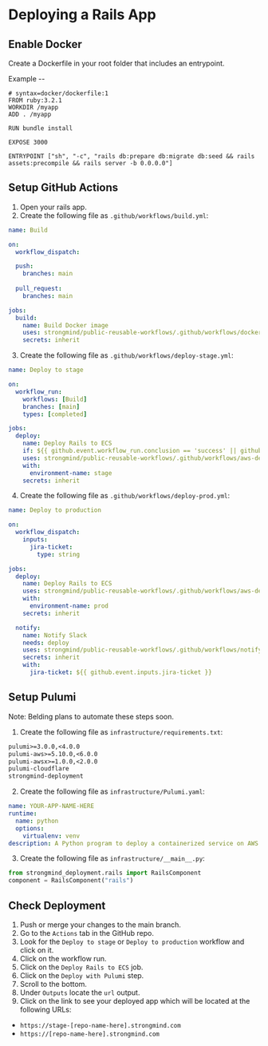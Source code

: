 # Deploying a Rails App

## Enable Docker

Create a Dockerfile in your root folder that includes an entrypoint.

Example --
```
# syntax=docker/dockerfile:1
FROM ruby:3.2.1
WORKDIR /myapp
ADD . /myapp

RUN bundle install

EXPOSE 3000

ENTRYPOINT ["sh", "-c", "rails db:prepare db:migrate db:seed && rails assets:precompile && rails server -b 0.0.0.0"]
```


## Setup GitHub Actions
1. Open your rails app.
1. Create the following file as `.github/workflows/build.yml`:
```yaml
name: Build

on:
  workflow_dispatch:

  push:
    branches: main
  
  pull_request:
    branches: main

jobs:
  build:
    name: Build Docker image
    uses: strongmind/public-reusable-workflows/.github/workflows/docker-build.yml@main
    secrets: inherit
```

3. Create the following file as `.github/workflows/deploy-stage.yml`:
```yaml
name: Deploy to stage

on:
  workflow_run:
    workflows: [Build]
    branches: [main]
    types: [completed]

jobs:
  deploy:
    name: Deploy Rails to ECS
    if: ${{ github.event.workflow_run.conclusion == 'success' || github.event_name == 'workflow_dispatch' }}
    uses: strongmind/public-reusable-workflows/.github/workflows/aws-deploy.yml@main
    with:
      environment-name: stage
    secrets: inherit
```

4. Create the following file as `.github/workflows/deploy-prod.yml`:
```yaml
name: Deploy to production

on: 
  workflow_dispatch:
    inputs:
      jira-ticket:
        type: string

jobs:
  deploy:
    name: Deploy Rails to ECS
    uses: strongmind/public-reusable-workflows/.github/workflows/aws-deploy.yml@main
    with:
      environment-name: prod
    secrets: inherit

  notify:
    name: Notify Slack
    needs: deploy
    uses: strongmind/public-reusable-workflows/.github/workflows/notify-slack.yml@main
    secrets: inherit
    with:
      jira-ticket: ${{ github.event.inputs.jira-ticket }}
```

## Setup Pulumi
Note: Belding plans to automate these steps soon.
1. Create the following file as `infrastructure/requirements.txt`:
```txt
pulumi>=3.0.0,<4.0.0
pulumi-aws>=5.10.0,<6.0.0
pulumi-awsx>=1.0.0,<2.0.0
pulumi-cloudflare
strongmind-deployment
```
2. Create the following file as `infrastructure/Pulumi.yaml`:
```yaml
name: YOUR-APP-NAME-HERE
runtime:
  name: python
  options:
    virtualenv: venv
description: A Python program to deploy a containerized service on AWS
```
3. Create the following file as `infrastructure/__main__.py`:
```python
from strongmind_deployment.rails import RailsComponent
component = RailsComponent("rails")
```

## Check Deployment
1. Push or merge your changes to the main branch.
2. Go to the `Actions` tab in the GitHub repo.
3. Look for the `Deploy to stage` or `Deploy to production` workflow and click on it.
4. Click on the workflow run.
5. Click on the `Deploy Rails to ECS` job.
6. Click on the `Deploy with Pulumi` step.
7. Scroll to the bottom.
8. Under `Outputs` locate the `url` output.
9. Click on the link to see your deployed app which will be located at the following URLs:
- `https://stage-[repo-name-here].strongmind.com`
- `https://[repo-name-here].strongmind.com`
